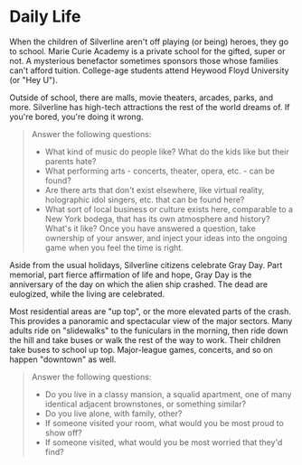 <!-- TITLE: Daily Life -->
<!-- SUBTITLE: A quick summary of Daily Life -->

# Daily Life
When the children of Silverline aren't off playing (or being) heroes, they go to school. Marie Curie Academy is a private school for the gifted, super or not. A mysterious benefactor sometimes sponsors those whose families can't afford tuition. College-age students attend Heywood Floyd University (or "Hey U").

Outside of school, there are malls, movie theaters, arcades, parks, and more. Silverline has high-tech attractions the rest of the world dreams of. If you're bored, you're doing it wrong.

> Answer the following questions:
> * What kind of music do people like? What do the kids like but their parents hate?
> * What performing arts - concerts, theater, opera, etc. - can be found?
> * Are there arts that don't exist elsewhere, like virtual reality, holographic idol singers, etc. that can be found here?
> * What sort of local business or culture exists here, comparable to a New York bodega, that has its own atmosphere and history? What's it like?
> Once you have answered a question, take ownership of your answer, and inject your ideas into the ongoing game when you feel the time is right.

Aside from the usual holidays, Silverline citizens celebrate Gray Day. Part memorial, part fierce affirmation of life and hope, Gray Day is the anniversary of the day on which the alien ship crashed. The dead are eulogized, while the living are celebrated.

Most residential areas are "up top", or the more elevated parts of the crash. This provides a panoramic and spectacular view of the major sectors. Many adults ride on "slidewalks" to the funiculars in the morning, then ride down the hill and take buses or walk the rest of the way to work. Their children take buses to school up top. Major-league games, concerts, and so on happen "downtown" as well.

> Answer the following questions:
> * Do you live in a classy mansion, a squalid apartment, one of many identical adjacent brownstones, or something similar?
> * Do you live alone, with family, other?
> * If someone visited your room, what would you be most proud to show off?
> * If someone visited, what would you be most worried that they'd find?
